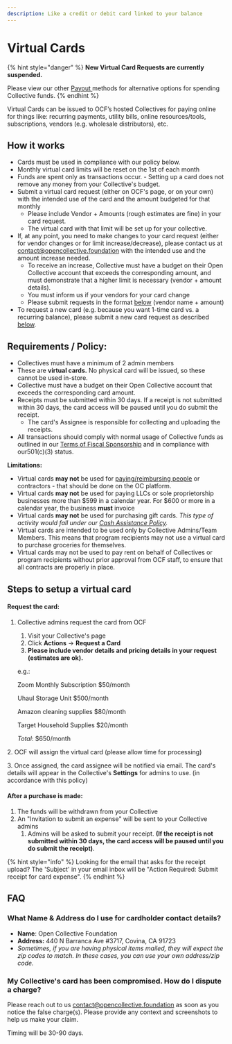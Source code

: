 ```yaml
---
description: Like a credit or debit card linked to your balance
---
```


# Virtual Cards

{% hint style="danger" %}
**New Virtual Card Requests are currently suspended.**&#x20;

Please view our other [Payout ](../how-it-works/payouts/)methods for alternative options for spending Collective funds.
{% endhint %}

Virtual Cards can be issued to OCF’s hosted Collectives for paying online for things like: recurring payments, utility bills, online resources/tools, subscriptions, vendors (e.g. wholesale distributors), etc.

## How it works

* Cards must be used in compliance with our policy below.
* Monthly virtual card limits will be reset on the 1st of each month
* Funds are spent only as transactions occur. - Setting up a card does not remove any money from your Collective's budget.
* Submit a virtual card request (either on OCF's page, or on your own) with the intended use of the card and the amount budgeted for that monthly&#x20;
  * Please include Vendor + Amounts (rough estimates are fine) in your card request.&#x20;
  * The virtual card with that limit will be set up for your collective.
* If, at any point, you need to make changes to your card request (either for vendor changes or for limit increase/decrease), please contact us at contact@opencollective.foundation with the intended use and the amount increase needed.&#x20;
  * To receive an increase, Collective must have a budget on their Open Collective account that exceeds the corresponding amount, and must demonstrate that a higher limit is necessary (vendor + amount details).
  * You must inform us if your vendors for your card change
  * Please submit requests in the format [below](virtual-cards-policy.md#request-the-card) (vendor name + amount)
* To request a new card (e.g. because you want 1-time card vs. a recurring balance), please submit a new card request as described [below](virtual-cards-policy.md#request-the-card).

## **Requirements / Policy:**

* Collectives must have a minimum of 2 admin members
* These are **virtual cards.** No physical card will be issued, so these cannot be used in-store.
* Collective must have a budget on their Open Collective account that exceeds the corresponding card amount.
* Receipts must be submitted within 30 days. If a receipt is not submitted within 30 days, the card access will be paused until you do submit the receipt.
  * The card's Assignee is responsible for collecting and uploading the receipts.&#x20;
* All transactions should comply with normal usage of Collective funds as outlined in our [Terms of Fiscal Sponsorship](../getting-started/terms.md) and in compliance with our501(c)(3) status.

**Limitations:**

* Virtual cards **may not** be used for [paying/reimbursing people](../how-it-works/payouts/) or contractors - that should be done on the OC platform.
* Virtual cards **may not** be used for paying LLCs or sole proprietorship businesses more than $599 in a calendar year. For $600 or more in a calendar year, the business **must** invoice
* Virtual cards **may not** be used for purchasing gift cards.  _This type of activity would fall under our_ [_Cash Assistance Policy_](https://docs.opencollective.foundation/how-it-works/policies/cash-assistance-policy#cash-assistance-program-proposal)_._&#x20;
* Virtual cards are intended to be used only by Collective Admins/Team Members. This means that program recipients may not use a virtual card to purchase groceries for themselves.
* Virtual cards may not be used to pay rent on behalf of Collectives or program recipients without prior approval from OCF staff, to ensure that all contracts are properly in place.

## Steps to setup a virtual card

#### Request the card:

1.  Collective admins request the card from OCF

    1. Visit your Collective's page
    2. Click **Actions** -> **Request a Card**
    3. **Please include vendor details and pricing details in your request (estimates are ok).**

    e.g.:

    Zoom Monthly Subscription $50/month

    Uhaul Storage Unit $500/month

    Amazon cleaning supplies $80/month

    Target Household Supplies $20/month

    _Total_: $650/month

2\. OCF will assign the virtual card (please allow time for processing)

3\. Once assigned, the card assignee will be notified via email. The card's details will appear in the Collective's **Settings** for admins to use. (in accordance with this policy)

#### ​After a purchase is made:

1. The funds will be withdrawn from your Collective
2. An "Invitation to submit an expense" will be sent to your Collective admins
   1. Admins will be asked to submit your receipt. **(If the receipt is not submitted within 30 days, the card access will be paused until you do submit the receipt)**.

{% hint style="info" %}
Looking for the email that asks for the receipt upload? The 'Subject' in your email inbox will be "Action Required: Submit receipt for card expense".
{% endhint %}

## FAQ

### What Name & Address do I use for cardholder contact details?

* **Name**: Open Collective Foundation
* **Address:** 440 N Barranca Ave #3717, Covina, CA 91723&#x20;
* _Sometimes, if you are having physical items mailed, they will expect the zip codes to match.  In these cases, you can use your own address/zip code._

### My Collective's card has been compromised. How do I dispute a charge?

Please reach out to us contact@opencollective.foundation as soon as you notice the false charge(s).  Please provide any context and screenshots to help us make your claim.

Timing will be 30-90 days.
